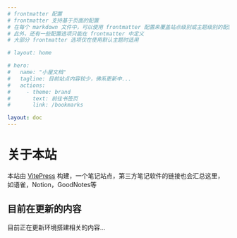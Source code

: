 ```yaml
---
# frontmatter 配置
# frontmatter 支持基于页面的配置
# 在每个 markdown 文件中，可以使用 frontmatter 配置来覆盖站点级别或主题级别的配置选项
# 此外，还有一些配置选项只能在 frontmatter 中定义
# 大部分 frontmatter 选项仅在使用默认主题时适用

# layout: home

# hero:
#   name: "小屋文档"
#   tagline: 目前站点内容较少，佛系更新中...
#   actions:
#     - theme: brand
#       text: 前往书签页
#       link: /bookmarks

layout: doc
---
```

# 关于本站
本站由 [VitePress](https://vitepress.dev/zh/) 构建，一个笔记站点，第三方笔记软件的链接也会汇总这里，如语雀，Notion，GoodNotes等

## 目前在更新的内容

目前正在更新环境搭建相关的内容...